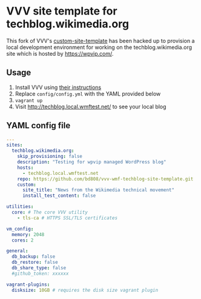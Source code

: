VVV site template for techblog.wikimedia.org
============================================

This fork of VVV's [custom-site-template] has been hacked up to provision
a local development environment for working on the techblog.wikimedia.org site
which is hosted by https://wpvip.com/.

Usage
-----
1. Install VVV using [their instructions]
2. Replace `config/config.yml` with the YAML provided below
3. `vagrant up`
4. Visit http://techblog.local.wmftest.net/ to see your local blog

YAML config file
----------------
```yaml
---
sites:
  techblog.wikimedia.org:
    skip_provisioning: false
    description: "Testing for wpvip managed WordPress blog"
    hosts:
      - techblog.local.wmftest.net
    repo: https://github.com/bd808/vvv-wmf-techblog-site-template.git
    custom:
      site_title: "News from the Wikimedia technical movement"
      install_test_content: false

utilities:
  core: # The core VVV utility
    - tls-ca # HTTPS SSL/TLS certificates

vm_config:
  memory: 2048
  cores: 2

general:
  db_backup: false
  db_restore: false
  db_share_type: false
  #github_token: xxxxxx

vagrant-plugins:
  disksize: 10GB # requires the disk size vagrant plugin
```

[custom-site-template]: https://github.com/Varying-Vagrant-Vagrants/custom-site-template
[their instructions]: https://varyingvagrantvagrants.org/docs/en-US/installation/
